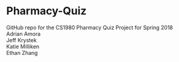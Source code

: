 # Pharmacy-Quiz
GitHub repo for the CS1980 Pharmacy Quiz Project for Spring 2018</br>
Adrian Amora</br>
Jeff Krystek</br>
Katie Milliken</br>
Ethan Zhang</br>
